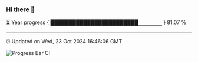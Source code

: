 ### Hi there 👋

⏳ Year progress { ████████████████████████▁▁▁▁▁▁ } 81.07 %

---

⏰ Updated on Wed, 23 Oct 2024 16:46:06 GMT

![Progress Bar CI](https://github.com/IshwaranRudhara/GIT-ACTION/workflows/Progress%20Bar%20CI/badge.svg)
